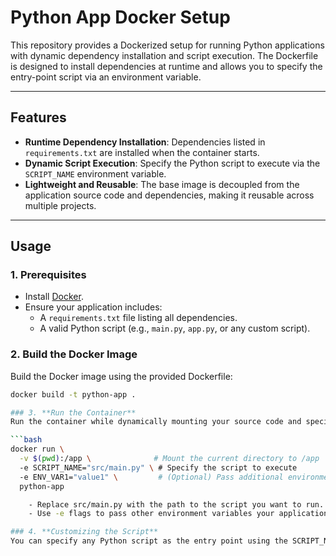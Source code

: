 # Python App Docker Setup

This repository provides a Dockerized setup for running Python applications with dynamic dependency installation and script execution. The Dockerfile is designed to install dependencies at runtime and allows you to specify the entry-point script via an environment variable.

---

## Features

- **Runtime Dependency Installation**: Dependencies listed in `requirements.txt` are installed when the container starts.
- **Dynamic Script Execution**: Specify the Python script to execute via the `SCRIPT_NAME` environment variable.
- **Lightweight and Reusable**: The base image is decoupled from the application source code and dependencies, making it reusable across multiple projects.

---

## Usage

### 1. **Prerequisites**
- Install [Docker](https://docs.docker.com/get-docker/).
- Ensure your application includes:
  - A `requirements.txt` file listing all dependencies.
  - A valid Python script (e.g., `main.py`, `app.py`, or any custom script).

### 2. **Build the Docker Image**
Build the Docker image using the provided Dockerfile:

```bash
docker build -t python-app .

### 3. **Run the Container**
Run the container while dynamically mounting your source code and specifying the script to execute:

```bash
docker run \
  -v $(pwd):/app \              # Mount the current directory to /app
  -e SCRIPT_NAME="src/main.py" \ # Specify the script to execute
  -e ENV_VAR1="value1" \         # (Optional) Pass additional environment variables
  python-app

    - Replace src/main.py with the path to the script you want to run.
    - Use -e flags to pass other environment variables your application requires.

### 4. **Customizing the Script**
You can specify any Python script as the entry point using the SCRIPT_NAME environment variable. If no script is specified, the container will default to src/main.py.
